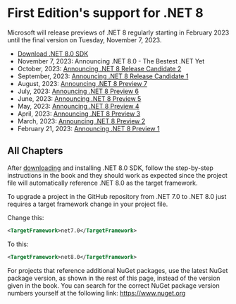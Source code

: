 # First Edition's support for .NET 8

Microsoft will release previews of .NET 8 regularly starting in February 2023 until the final version on Tuesday, November 7, 2023.

- [Download .NET 8.0 SDK](https://dotnet.microsoft.com/download/dotnet/8.0)
- November 7, 2023: Announcing .NET 8.0 - The Bestest .NET Yet
- October, 2023: [Announcing .NET 8 Release Candidate 2](https://devblogs.microsoft.com/dotnet/announcing-dotnet-8-rc-2/)
- September, 2023: [Announcing .NET 8 Release Candidate 1](https://devblogs.microsoft.com/dotnet/announcing-dotnet-8-rc-1/)
- August, 2023: [Announcing .NET 8 Preview 7](https://devblogs.microsoft.com/dotnet/announcing-dotnet-8-preview-7/)
- July, 2023: [Announcing .NET 8 Preview 6](https://devblogs.microsoft.com/dotnet/announcing-dotnet-8-preview-6/)
- June, 2023: [Announcing .NET 8 Preview 5](https://devblogs.microsoft.com/dotnet/announcing-dotnet-8-preview-5/)
- May, 2023: [Announcing .NET 8 Preview 4](https://devblogs.microsoft.com/dotnet/announcing-dotnet-8-preview-4/)
- April, 2023: [Announcing .NET 8 Preview 3](https://devblogs.microsoft.com/dotnet/announcing-dotnet-8-preview-3/)
- March, 2023: [Announcing .NET 8 Preview 2](https://devblogs.microsoft.com/dotnet/announcing-dotnet-8-preview-2/)
- February 21, 2023: [Announcing .NET 8 Preview 1](https://devblogs.microsoft.com/dotnet/announcing-dotnet-8-preview-1/)

## All Chapters

After [downloading](https://dotnet.microsoft.com/download/dotnet/8.0) and installing .NET 8.0 SDK, follow the step-by-step instructions in the book and they should work as expected since the project file will automatically reference .NET 8.0 as the target framework. 

To upgrade a project in the GitHub repository from .NET 7.0 to .NET 8.0 just requires a target framework change in your project file.

Change this:

```xml
<TargetFramework>net7.0</TargetFramework>
```

To this:

```xml
<TargetFramework>net8.0</TargetFramework>
```

For projects that reference additional NuGet packages, use the latest NuGet package version, as shown in the rest of this page, instead of the version given in the book. You can search for the correct NuGet package version numbers yourself at the following link: https://www.nuget.org

